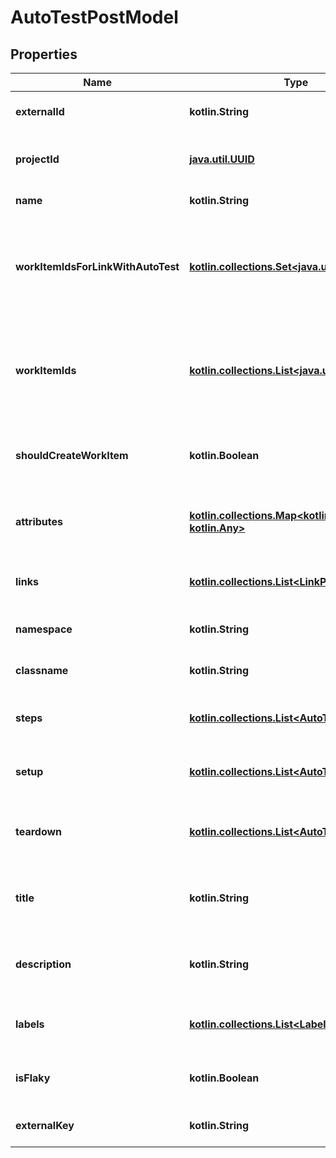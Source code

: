 
# AutoTestPostModel

## Properties
| Name | Type | Description | Notes |
| ------------ | ------------- | ------------- | ------------- |
| **externalId** | **kotlin.String** | External ID of the autotest |  |
| **projectId** | [**java.util.UUID**](java.util.UUID.md) | Unique ID of the autotest project |  |
| **name** | **kotlin.String** | Name of the autotest |  |
| **workItemIdsForLinkWithAutoTest** | [**kotlin.collections.Set&lt;java.util.UUID&gt;**](java.util.UUID.md) | Specifies the IDs of work items to link your autotest to. You can specify several IDs. |  [optional] |
| **workItemIds** | [**kotlin.collections.List&lt;java.util.UUID&gt;**](java.util.UUID.md) | Specifies the IDs of work items to link your autotest to. You can specify several IDs. |  [optional] |
| **shouldCreateWorkItem** | **kotlin.Boolean** | Creates a test case linked to the autotest. |  [optional] |
| **attributes** | [**kotlin.collections.Map&lt;kotlin.String, kotlin.Any&gt;**](kotlin.Any.md) | Key value pair of custom work item attributes |  [optional] |
| **links** | [**kotlin.collections.List&lt;LinkPostModel&gt;**](LinkPostModel.md) | Collection of the autotest links |  [optional] |
| **namespace** | **kotlin.String** | Name of the autotest namespace |  [optional] |
| **classname** | **kotlin.String** | Name of the autotest class |  [optional] |
| **steps** | [**kotlin.collections.List&lt;AutoTestStepModel&gt;**](AutoTestStepModel.md) | Collection of the autotest steps |  [optional] |
| **setup** | [**kotlin.collections.List&lt;AutoTestStepModel&gt;**](AutoTestStepModel.md) | Collection of the autotest setup steps |  [optional] |
| **teardown** | [**kotlin.collections.List&lt;AutoTestStepModel&gt;**](AutoTestStepModel.md) | Collection of the autotest teardown steps |  [optional] |
| **title** | **kotlin.String** | Name of the autotest in autotest&#39;s card |  [optional] |
| **description** | **kotlin.String** | Description of the autotest in autotest&#39;s card |  [optional] |
| **labels** | [**kotlin.collections.List&lt;LabelPostModel&gt;**](LabelPostModel.md) | Collection of the autotest labels |  [optional] |
| **isFlaky** | **kotlin.Boolean** | Indicates if the autotest is marked as flaky |  [optional] |
| **externalKey** | **kotlin.String** | External key of the autotest |  [optional] |



